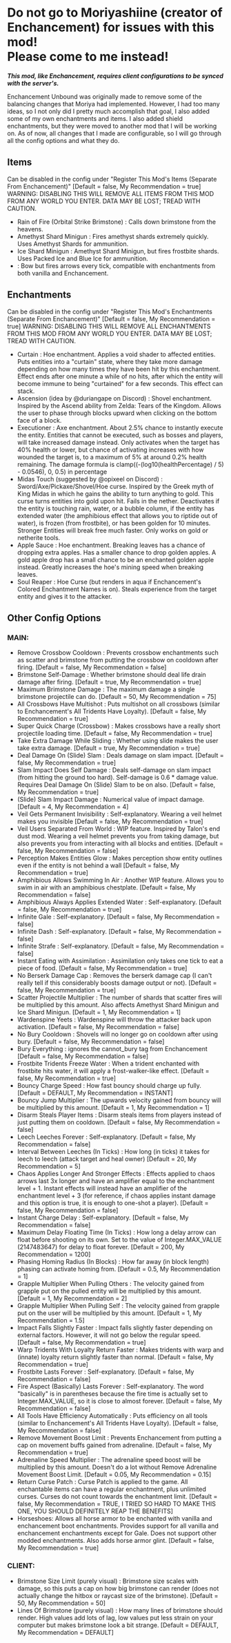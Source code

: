# Do not go to Moriyashiine (creator of Enchancement) for issues with this mod!</br>Please come to me instead!

_**This mod, like Enchancement, requires client configurations to be synced with the server's.**_

Enchancement Unbound was originally made to remove some of the balancing changes that Moriya had implemented.
However, I had too many ideas, so I not only did I pretty much accomplish that goal, I also added some of my own enchantments and items. I also added shield enchantments, but they were moved to another mod that I will be working on.
As of now, all changes that I made are configurable, so I will go through all the config options and what they do.
## Items
Can be disabled in the config under "Register This Mod's Items (Separate From Enchancement)" [Default = false, My Recommendation = true] WARNING: DISABLING THIS WILL REMOVE ALL ITEMS FROM THIS MOD FROM ANY WORLD YOU ENTER. DATA MAY BE LOST; TREAD WITH CAUTION.
- Rain of Fire (Orbital Strike Brimstone) : Calls down brimstone from the heavens.
- Amethyst Shard Minigun : Fires amethyst shards extremely quickly. Uses Amethyst Shards for ammunition.
- Ice Shard Minigun : Amethyst Shard Minigun, but fires frostbite shards. Uses Packed Ice and Blue Ice for ammunition.
- <obfuscated> : Bow but fires arrows every tick, compatible with enchantments from both vanilla and Enchancement.

## Enchantments
Can be disabled in the config under "Register This Mod's Enchantments (Separate From Enchancement)" [Default = false, My Recommendation = true] WARNING: DISABLING THIS WILL REMOVE ALL ENCHANTMENTS FROM THIS MOD FROM ANY WORLD YOU ENTER. DATA MAY BE LOST; TREAD WITH CAUTION.
- Curtain : Hoe enchantment. Applies a void shader to affected entities. Puts entities into a "curtain" state, where they take more damage depending on how many times they have been hit by this enchantment. Effect ends after one minute a while of no hits, after which the entity will become immune to being "curtained" for a few seconds. This effect can stack.
- Ascension (idea by @duriangape on Discord) : Shovel enchantment. Inspired by the Ascend ability from Zelda: Tears of the Kingdom. Allows the user to phase through blocks upward when clicking on the bottom face of a block.
- Executioner : Axe enchantment. About 2.5% chance to instantly execute the entity. Entities that cannot be executed, such as bosses and players, will take increased damage instead. Only activates when the target has 40% health or lower, but chance of activating increases with how wounded the target is, to a maximum of 5% at around 0.2% health remaining. The damage formula is clamp((-(log10(healthPercentage) / 5) - 0.0546), 0, 0.5) in percentage
- Midas Touch (suggested by @opixeel on Discord) : Sword/Axe/Pickaxe/Shovel/Hoe curse. Inspired by the Greek myth of King Midas in which he gains the ability to turn anything to gold. This curse turns entities into gold upon hit. Fails in the nether. Deactivates if the entity is touching rain, water, or a bubble column, if the entity has extended water (the amphibious effect that allows you to riptide out of water), is frozen (from frostbite), or has been golden for 10 minutes. Stronger Entities will break free much faster. Only works on gold or netherite tools.
- Apple Sauce : Hoe enchantment. Breaking leaves has a chance of dropping extra apples. Has a smaller chance to drop golden apples. A gold apple drop has a small chance to be an enchanted golden apple instead. Greatly increases the hoe's mining speed when breaking leaves.
- Soul Reaper : Hoe Curse (but renders in aqua if Enchancement's Colored Enchantment Names is on). Steals experience from the target entity and gives it to the attacker.

## Other Config Options
### MAIN:
- Remove Crossbow Cooldown : Prevents crossbow enchantments such as scatter and brimstone from putting the crossbow on cooldown after firing. [Default = false, My Recommendation = false]
- Brimstone Self-Damage : Whether brimstone should deal life drain damage after firing. [Default = true, My Recommendation = true]
- Maximum Brimstone Damage : The maximum damage a single brimstone projectile can do. [Default = 50, My Recommendation = 75]
- All Crossbows Have Multishot : Puts multishot on all crossbows (similar to Enchancement's All Tridents Have Loyalty). [Default = false, My Recommendation = true]
- Super Quick Charge (Crossbow) : Makes crossbows have a really short projectile loading time. [Default = false, My Recommendation = true]
- Take Extra Damage While Sliding : Whether using slide makes the user take extra damage. [Default = true, My Recommendation = true]
- Deal Damage On (Slide) Slam : Deals damage on slam impact. [Default = false, My Recommendation = true]
- Slam Impact Does Self Damage : Deals self-damage on slam impact (from hitting the ground too hard). Self-damage is 0.6 * damage value. Requires Deal Damage On (Slide) Slam to be on also. [Default = false, My Recommendation = true]
- (Slide) Slam Impact Damage : Numerical value of impact damage. [Default = 4, My Recommendation = 4]
- Veil Gets Permanent Invisibility : Self-explanatory. Wearing a veil helmet makes you invisible [Default = false, My Recommendation = true]
- Veil Users Separated From World : WIP feature. Inspired by Talon's end dust mod. Wearing a veil helmet prevents you from taking damage, but also prevents you from interacting with all blocks and entities. [Default = false, My Recommendation = false]
- Perception Makes Entities Glow : Makes perception show entity outlines even if the entity is not behind a wall [Default = false, My Recommendation = true]
- Amphibious Allows Swimming In Air : Another WIP feature. Allows you to swim in air with an amphibious chestplate. [Default = false, My Recommendation = false]
- Amphibious Always Applies Extended Water : Self-explanatory. [Default = false, My Recommendation = true]
- Infinite Gale : Self-explanatory. [Default = false, My Recommendation = false]
- Infinite Dash : Self-explanatory. [Default = false, My Recommendation = false]
- Infinite Strafe : Self-explanatory. [Default = false, My Recommendation = false]
- Instant Eating with Assimilation : Assimilation only takes one tick to eat a piece of food. [Default = false, My Recommendation = true]
- No Berserk Damage Cap : Removes the berserk damage cap (I can't really tell if this considerably boosts damage output or not). [Default = false, My Recommendation = true]
- Scatter Projectile Multiplier : The number of shards that scatter fires will be multiplied by this amount. Also affects Amethyst Shard Minigun and Ice Shard Minigun. [Default = 1, My Recommendation = 1]
- Wardenspine Yeets : Wardenspine will throw the attacker back upon activation. [Default = false, My Recommendation = false]
- No Bury Cooldown : Shovels will no longer go on cooldown after using bury. [Default = false, My Recommendation = false]
- Bury Everything : ignores the cannot_bury tag from Enchancement [Default = false, My Recommendation = false]
- Frostbite Tridents Freeze Water : When a trident enchanted with frostbite hits water, it will apply a frost-walker-like effect. [Default = false, My Recommendation = true]
- Bouncy Charge Speed : How fast bouncy should charge up fully. [Default = DEFAULT, My Recommendation = INSTANT]
- Bouncy Jump Multiplier : The upwards velocity gained from bouncy will be multiplied by this amount. [Default = 1, My Recommendation = 1]
- Disarm Steals Player Items : Disarm steals items from players instead of just putting them on cooldown. [Default = false, My Recommendation = false]
- Leech Leeches Forever : Self-explanatory. [Default = false, My Recommendation = false]
- Interval Between Leeches (In Ticks) : How long (in ticks) it takes for leech to leech (attack target and heal owner) [Default = 20, My Recommendation = 5]
- Chaos Applies Longer And Stronger Effects : Effects applied to chaos arrows last 3x longer and have an amplifier equal to the enchantment level + 1. Instant effects will instead have an amplifier of the enchantment level + 3 (for reference, if chaos applies instant damage and this option is true, it is enough to one-shot a player). [Default = false, My Recommendation = false]
- Instant Charge Delay : Self-explanatory. [Default = false, My Recommendation = false]
- Maximum Delay Floating Time (In Ticks) : How long a delay arrow can float before shooting on its own. Set to the value of Integer.MAX_VALUE (2147483647) for delay to float forever. [Default = 200, My Recommendation = 1200]
- Phasing Homing Radius (In Blocks) : How far away (in block length) phasing can activate homing from. [Default = 0.5, My Recommendation = 1]
- Grapple Multiplier When Pulling Others : The velocity gained from grapple put on the pulled entity will be multiplied by this amount. [Default = 1, My Recommendation = 2]
- Grapple Multiplier When Pulling Self : The velocity gained from grapple put on the user will be multiplied by this amount. [Default = 1, My Recommendation = 1.5]
- Impact Falls Slightly Faster : Impact falls slightly faster depending on external factors. However, it will not go below the regular speed. [Default = false, My Recommendation = true]
- Warp Tridents With Loyalty Return Faster : Makes tridents with warp and (innate) loyalty return slightly faster than normal. [Default = false, My Recommendation = true]
- Frostbite Lasts Forever : Self-explanatory. [Default = false, My Recommendation = false]
- Fire Aspect (Basically) Lasts Forever : Self-explanatory. The word "basically" is in parentheses because the fire time is actually set to Integer.MAX_VALUE, so it is close to almost forever. [Default = false, My Recommendation = false]
- All Tools Have Efficiency Automatically : Puts efficiency on all tools (similar to Enchancement's All Tridents Have Loyalty). [Default = false, My Recommendation = false]
- Remove Movement Boost Limit : Prevents Enchancement from putting a cap on movement buffs gained from adrenaline. [Default = false, My Recommendation = true]
- Adrenaline Speed Multiplier : The adrenaline speed boost will be multiplied by this amount. Doesn't do a lot without Remove Adrenaline Movement Boost Limit. [Default = 0.05, My Recommendation = 0.15]
- Return Curse Patch : Curse Patch is applied to the game. All enchantable items can have a regular enchantment, plus unlimited curses. Curses do not count towards the enchantment limit. [Default = false, My Recommendation = TRUE, I TRIED SO HARD TO MAKE THIS ONE, YOU SHOULD DEFINITELY REAP THE BENEFITS]
- Horseshoes: Allows all horse armor to be enchanted with vanilla and enchancement boot enchantments. Provides support for all vanilla and enchancement enchantments except for Gale. Does not support other modded enchantments. Also adds horse armor glint. [Default = false, My Recommendation = true]

### CLIENT:
- Brimstone Size Limit (purely visual) : Brimstone size scales with damage, so this puts a cap on how big brimstone can render (does not actually change the hitbox or raycast size of the brimstone). [Default = 50, My Recommendation = 50]
- Lines Of Brimstone (purely visual) : How many lines of brimstone should render. High values add lots of lag, low values put less strain on your computer but makes brimstone look a bit strange. [Default = DEFAULT, My Recommendation = DEFAULT]
